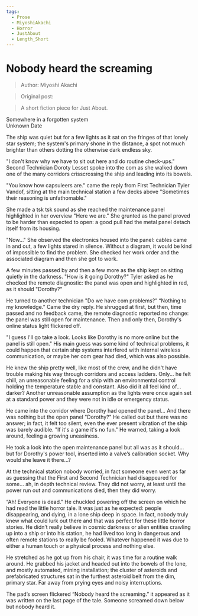 ```yaml
---
tags:
  - Prose
  - MiyoshiAkachi
  - Horror
  - JustAbout
  - Length_Short
---
```


# Nobody heard the screaming

> Author: Miyoshi Akachi

> Original post:

> A short fiction piece for Just About.


Somewhere in a forgotten system<br>
Unknown Date

The ship was quiet but for a few lights as it sat on the fringes of that lonely star system; the system's primary shone in the distance, a spot not much brighter than others dotting the otherwise dark endless sky.

"I don't know why we have to sit out here and do routine check-ups." Second Technician Doroty Lesset spoke into the com as she walked down one of the many corridors crisscrossing the ship and leading into its bowels.

"You know how capsuleers are." came the reply from First Technician Tyler Vandof, sitting at the main technical station a few decks above "Sometimes their reasoning is unfathomable."

She made a tsk tsk sound as she reached the maintenance panel highlighted in her overview "Here we are." She grunted as the panel proved to be harder than expected to open: a good pull had the metal panel detach itself from its housing.

"Now..." She observed the electronics housed into the panel: cables came in and out, a few lights stared in silence. Without a diagram, it would be kind of impossible to find the problem. She checked her work order and the associated diagram and then she got to work.
<br>

A few minutes passed by and then a few more as the ship kept on sitting quietly in the darkness. "How is it going Dorothy?" Tyler asked as he checked the remote diagnostic: the panel was open and highlighted in red, as it should "Dorothy?"

He turned to another technician "Do we have com problems?” “Nothing to my knowledge.” Came the dry reply. He shrugged at first, but then, time passed and no feedback came, the remote diagnostic reported no change: the panel was still open for maintenance. Then and only then, Dorothy's online status light flickered off.

"I guess I'll go take a look. Looks like Dorothy is no more online but the panel is still open." His main guess was some kind of technical problems, it could happen that certain ship systems interfered with internal wireless communication, or maybe her com gear had died, which was also possible.

He knew the ship pretty well, like most of the crew, and he didn't have trouble making his way through corridors and access ladders. Only... he felt chill, an unreasonable feeling for a ship with an environmental control holding the temperature stable and constant. Also did it all feel kind of… darker? Another unreasonable assumption as the lights were once again set at a standard power and they were not in idle or emergency status.

He came into the corridor where Dorothy had opened the panel... And there was nothing but the open panel "Dorothy?" He called out but there was no answer; in fact, it felt too silent, even the ever present vibration of the ship was barely audible. "If it's a game it's no fun." He warned, taking a look around, feeling a growing uneasiness.

He took a look into the open maintenance panel but all was as it should... but for Dorothy's power tool, inserted into a valve’s calibration socket. Why would she leave it there...?

At the technical station nobody worried, in fact someone even went as far as guessing that the First and Second Technician had disappeared for some... ah, in depth technical review. They did not worry, at least until the power run out and communications died, then they did worry.<br>

“Ah! Everyone is dead." He chuckled powering off the screen on which he had read the little horror tale. It was just as he expected: people disappearing, and dying, in a lone ship deep in space. In fact, nobody truly knew what could lurk out there and that was perfect for these little horror stories. He didn’t really believe in cosmic darkness or alien entities crawling up into a ship or into his station, he had lived too long in dangerous and often remote stations to really be fooled. Whatever happened it was due to either a human touch or a physical process and nothing else. 

He stretched as he got up from his chair, it was time for a routine walk around. He grabbed his jacket and headed out into the bowels of the lone, and mostly automated, mining installation; the cluster of asteroids and prefabricated structures sat in the furthest asteroid belt from the dim, primary star. Far away from prying eyes and noisy interruptions.

The pad’s screen flickered “Nobody heard the screaming.” it appeared as it was written on the last page of the tale.
Someone screamed down below but nobody heard it.

